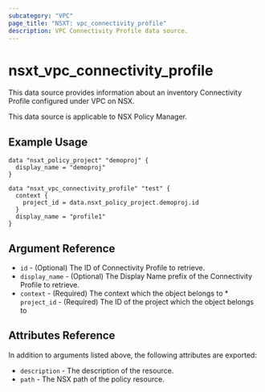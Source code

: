 ```yaml
---
subcategory: "VPC"
page_title: "NSXT: vpc_connectivity_profile"
description: VPC Connectivity Profile data source.
---
```


# nsxt_vpc_connectivity_profile

This data source provides information about an inventory Connectivity Profile configured under VPC on NSX.

This data source is applicable to NSX Policy Manager.

## Example Usage

```hcl
data "nsxt_policy_project" "demoproj" {
  display_name = "demoproj"
}

data "nsxt_vpc_connectivity_profile" "test" {
  context {
    project_id = data.nsxt_policy_project.demoproj.id
  }
  display_name = "profile1"
}
```

## Argument Reference

* `id` - (Optional) The ID of Connectivity Profile to retrieve.
* `display_name` - (Optional) The Display Name prefix of the Connectivity Profile to retrieve.
* `context` - (Required) The context which the object belongs to
          * `project_id` - (Required) The ID of the project which the object belongs to

## Attributes Reference

In addition to arguments listed above, the following attributes are exported:

* `description` - The description of the resource.
* `path` - The NSX path of the policy resource.
